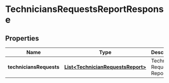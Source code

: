 
# TechniciansRequestsReportResponse

## Properties
Name | Type | Description | Notes
------------ | ------------- | ------------- | -------------
**techniciansRequests** | [**List&lt;TechnicianRequestsReport&gt;**](TechnicianRequestsReport.md) | Technician Requests Report |  [optional]



